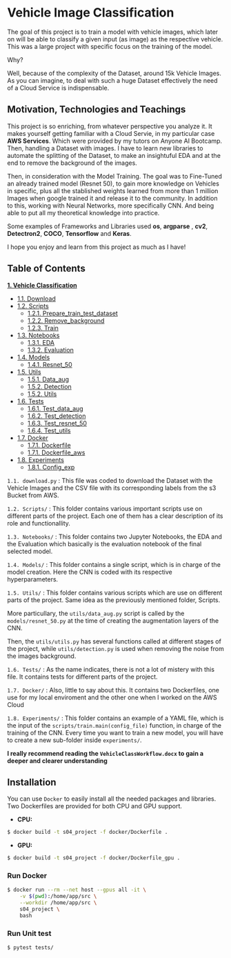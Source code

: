 # Vehicle Image Classification

 The goal of this project is to train a model with vehicle images, which later on will be able to classify a given input (as image) as the respective vehicle. This was a large project with specific focus on the training of the model. 
 
 Why? 
 
 Well, because of the complexity of the Dataset, around 15k Vehicle Images. As you can imagine, to deal with such a huge Dataset effectively the need of a Cloud Service is indispensable.

 ## **Motivation, Technologies and Teachings**

 This project is so enriching, from whatever perspective you analyze it. It makes yourself getting familiar with a Cloud Servie, in my particular case **AWS Services**. Which were provided by my tutors on Anyone AI Bootcamp. Then, handling a Dataset with images. I have to learn new libraries to automate the splitting of the Dataset, to make an insightuful EDA and at the end to remove the background of the images. 
 
 Then, in consideration with the Model Training. The goal was to Fine-Tuned an already trained model (Resnet 50), to gain more knowledge on Vehicles in specific, plus all the stablished weights learned from more than 1 million Images when google trained it and release it to the community. In addition to this, working with Neural Networks, more specifically CNN. And being able to put all my theoretical knowledge into practice.

 Some examples of Frameworks and Libraries used **os**, **argparse** , **cv2**, **Detectron2**, **COCO**, **Tensorflow** and **Keras**.

 I hope you enjoy and learn from this project as much as I have!
 ## **Table of Contents**

 **[1. Vehicle Classification](#heading--1)**

  * [1.1. Download](#heading--1-1)
  * [1.2. Scripts](#heading--1-2)
    * [1.2.1. Prepare_train_test_dataset](#heading--2-1-1)
    * [1.2.2. Remove_background](#heading--2-1-1)
    * [1.2.3. Train](#heading--2-1-1)
  * [1.3. Notebooks](#heading--1-2)
    * [1.3.1. EDA](#heading--2-1-1)
    * [1.3.2. Evaluation](#heading--2-1-1)
  *  [1.4. Models](#heading--1-2)
     * [1.4.1. Resnet_50](#heading--2-1-1)
  *  [1.5. Utils](#heading--1-2)
     * [1.5.1. Data_aug](#heading--2-1-1)
     * [1.5.2. Detection](#heading--2-1-1)
     * [1.5.2. Utils](#heading--2-1-1)
  *  [1.6. Tests](#heading--1-2)
     * [1.6.1. Test_data_aug](#heading--2-1-1)
     * [1.6.2. Test_detection](#heading--2-1-1)
     * [1.6.3. Test_resnet_50](#heading--2-1-1)
     * [1.6.4. Test_utils](#heading--2-1-1)
* [1.7. Docker](#heading--2-1-1)
     * [1.7.1. Dockerfile](#heading--2-1-1)
     * [1.7.1. Dockerfile_aws](#heading--2-1-1)
* [1.8. Experiments](#heading--2-1-1)
     * [1.8.1. Config_exp](#heading--2-1-1)

`1.1. download.py` : This file was coded to download the Dataset with the Vehicle Images and the CSV file with its corresponding labels from the s3 Bucket from AWS.

`1.2. Scripts/` : This folder contains various important scripts use on different parts of the project. Each one of them has a clear description of its role and functionallity.

`1.3. Notebooks/` : This folder contains two Jupyter Notebooks, the EDA and the Evaluation which basically is the evaluation notebook of the final selected model.

`1.4. Models/` : This folder contains a single script, which is in charge of the model creation. Here the CNN is coded with its respective hyperparameters.

`1.5. Utils/` : This folder contains various scripts which are use on different parts of the project. Same idea as the previously mentioned folder, Scripts. 

More particullary, the `utils/data_aug.py` script is called by the `models/resnet_50.py` at the time of creating the augmentation layers of the CNN.

Then, the `utils/utils.py` has several functions called at different stages of the project, while `utils/detection.py` is used when removing the noise from the images background.

`1.6. Tests/` : As the name indicates, there is not a lot of mistery with this file. It contains tests for 
different parts of the project.

`1.7. Docker/` : Also, little to say about this. It contains two Dockerfiles, one use for my local enviroment and the other one when I worked on the AWS Cloud

`1.8. Experiments/` : This folder contains an example of a YAML file, which is the input of the `scripts/train.main(config_file)` function, in charge of the training of the CNN. Every time you want to train a new model, you will have to create a new sub-folder inside `experiments/`.

**I really recommend reading the `VehicleClassWorkflow.docx` to gain a deeper and clearer understanding**
## **Installation**

You can use `Docker` to easily install all the needed packages and libraries. Two Dockerfiles are provided for both CPU and GPU support.

- **CPU:**

```bash
$ docker build -t s04_project -f docker/Dockerfile .
```

- **GPU:**

```bash
$ docker build -t s04_project -f docker/Dockerfile_gpu .
```

### Run Docker

```bash
$ docker run --rm --net host --gpus all -it \
    -v $(pwd):/home/app/src \
    --workdir /home/app/src \
    s04_project \
    bash
```

### Run Unit test

```bash
$ pytest tests/
```